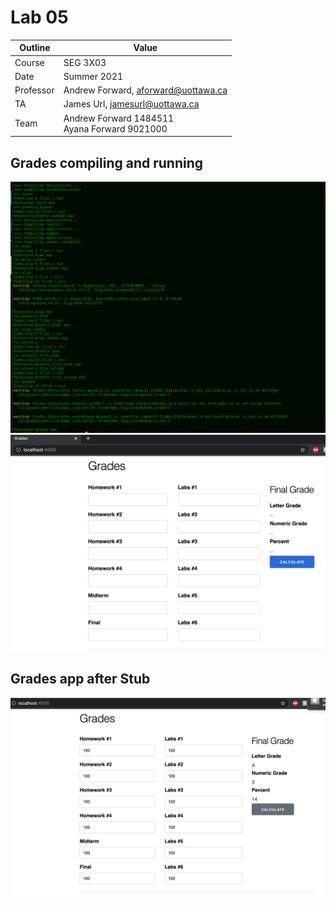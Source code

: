 # Lab 05

| Outline | Value |
| --- | --- |
| Course | SEG 3X03 |
| Date | Summer 2021 |
| Professor | Andrew Forward, aforward@uottawa.ca |
| TA | James Url, jamesurl@uottawa.ca |
| Team | Andrew Forward 1484511<br>Ayana Forward 9021000 |

## Grades compiling and running
![grades compiling](assets/grades-compiling.png)
![grades code running](assets/grades-running.png)

## Grades app after Stub
![grades app with stub](assets/grades-stubed.png)